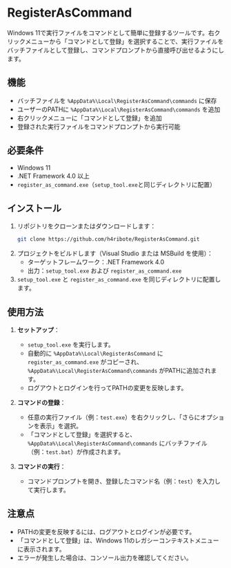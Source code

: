 # RegisterAsCommand

Windows 11で実行ファイルをコマンドとして簡単に登録するツールです。右クリックメニューから「コマンドとして登録」を選択することで、実行ファイルをバッチファイルとして登録し、コマンドプロンプトから直接呼び出せるようにします。

## 機能

- バッチファイルを `%AppData%\Local\RegisterAsCommand\commands` に保存
- ユーザーのPATHに `%AppData%\Local\RegisterAsCommand\commands` を追加
- 右クリックメニューに「コマンドとして登録」を追加
- 登録された実行ファイルをコマンドプロンプトから実行可能

## 必要条件

- Windows 11
- .NET Framework 4.0 以上
- `register_as_command.exe`（`setup_tool.exe`と同じディレクトリに配置）

## インストール

1. リポジトリをクローンまたはダウンロードします：
   ```bash
   git clone https://github.com/h4ribote/RegisterAsCommand.git
   ```
2. プロジェクトをビルドします（Visual Studio または MSBuild を使用）：
   - ターゲットフレームワーク：.NET Framework 4.0
   - 出力：`setup_tool.exe` および `register_as_command.exe`
3. `setup_tool.exe` と `register_as_command.exe` を同じディレクトリに配置します。

## 使用方法

1. **セットアップ**：
   - `setup_tool.exe` を実行します。
   - 自動的に `%AppData%\Local\RegisterAsCommand` に `register_as_command.exe` がコピーされ、 `%AppData%\Local\RegisterAsCommand\commands` がPATHに追加されます。
   - ログアウトとログインを行ってPATHの変更を反映します。

2. **コマンドの登録**：
   - 任意の実行ファイル（例：`test.exe`）を右クリックし、「さらにオプションを表示」を選択。
   - 「コマンドとして登録」を選択すると、 `%AppData%\Local\RegisterAsCommand\commands` にバッチファイル（例：`test.bat`）が作成されます。

3. **コマンドの実行**：
   - コマンドプロンプトを開き、登録したコマンド名（例：`test`）を入力して実行します。

## 注意点

- PATHの変更を反映するには、ログアウトとログインが必要です。
- 「コマンドとして登録」は、Windows 11のレガシーコンテキストメニューに表示されます。
- エラーが発生した場合は、コンソール出力を確認してください。
